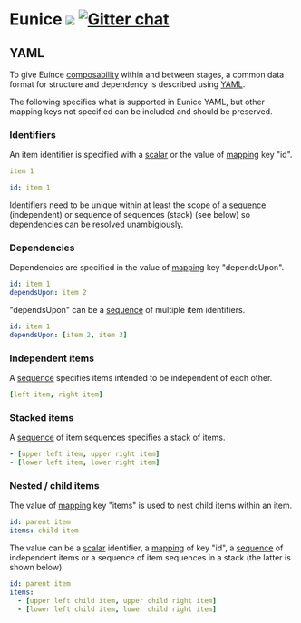 # Eunice ![](https://raw.githubusercontent.com/DevSnicket/eunice-renderer/master/getSvgElementForYaml/createArrows/testcase.svg?sanitize=true) [![Gitter chat](https://badges.gitter.im/devsnicket-eunice/gitter.png)](https://gitter.im/devsnicket-eunice)

## YAML

To give Euince [composability](https://en.wikipedia.org/wiki/Composability) within and between stages, a common data format for structure and dependency is described using [YAML](https://yaml.org/).

The following specifies what is supported in Eunice YAML, but other mapping keys not specified can be included and should be preserved.

### Identifiers
An item identifier is specified with a [scalar](https://yaml.org/spec/1.2/spec.html#id2760844) or the value of [mapping](https://yaml.org/spec/1.2/spec.html#id2759963) key "id".
``` YAML
item 1
```
``` YAML
id: item 1
```
Identifiers need to be unique within at least the scope of a [sequence](https://yaml.org/spec/1.2/spec.html#id2759963) (independent) or sequence of sequences (stack) (see below) so dependencies can be resolved unambigiously.
### Dependencies
Dependencies are specified in the value of [mapping](https://yaml.org/spec/1.2/spec.html#id2759963) key "dependsUpon".
``` YAML
id: item 1
dependsUpon: item 2
```
"dependsUpon" can be a [sequence](https://yaml.org/spec/1.2/spec.html#id2759963) of multiple item identifiers.
``` YAML
id: item 1
dependsUpon: [item 2, item 3]
```
### Independent items
A [sequence](https://yaml.org/spec/1.2/spec.html#id2759963) specifies items intended to be independent of each other.
``` YAML
[left item, right item]
```
### Stacked items
A [sequence](https://yaml.org/spec/1.2/spec.html#id2759963) of item sequences specifies a stack of items.
``` YAML
- [upper left item, upper right item]
- [lower left item, lower right item]
```
### Nested / child items
The value of [mapping](https://yaml.org/spec/1.2/spec.html#id2759963) key "items" is used to nest child items within an item.
``` YAML
id: parent item
items: child item
```
The value can be a [scalar](https://yaml.org/spec/1.2/spec.html#id2760844) identifier, a [mapping](https://yaml.org/spec/1.2/spec.html#id2759963) of key "id", a [sequence](https://yaml.org/spec/1.2/spec.html#id2759963) of independent items or a sequence of item sequences in a stack (the latter is shown below).
``` YAML
id: parent item
items:
  - [upper left child item, upper child right item]
  - [lower left child item, lower child right item]
```